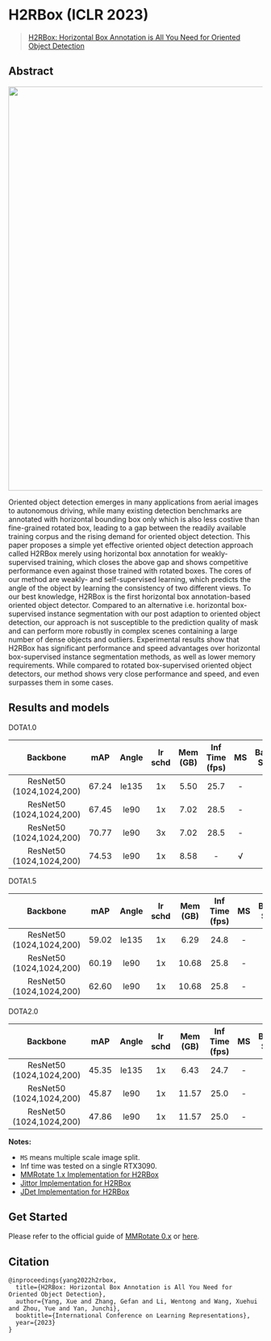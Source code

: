# H2RBox (ICLR 2023)
> [H2RBox: Horizontal Box Annotation is All You Need for Oriented Object Detection](https://arxiv.org/abs/2210.06742)

<!-- [ALGORITHM] -->
## Abstract

<div align=center>
<img src="./configs/h2rbox/pipeline.png" width="800"/>
</div>

Oriented object detection emerges in many applications from aerial images to autonomous driving, while many existing detection benchmarks are annotated with horizontal bounding box only which is also less costive than fine-grained rotated box, leading to a gap between the readily available training corpus and the rising demand for oriented object detection.  This paper proposes a simple yet effective oriented object detection approach called H2RBox merely using horizontal box annotation for weakly-supervised training, which closes the above gap and shows competitive performance even against those trained with rotated boxes.  The cores of our method are weakly- and self-supervised learning, which predicts the angle of the object by learning the consistency of two different views. To our best knowledge, H2RBox is the first horizontal box annotation-based oriented object detector. Compared to an alternative i.e. horizontal box-supervised instance segmentation with our post adaption to oriented object detection, our approach is not susceptible to the prediction quality of mask and can perform more robustly in complex scenes containing a large number of dense objects and outliers. Experimental results show that H2RBox has significant performance and speed advantages over horizontal box-supervised instance segmentation methods, as well as lower memory requirements. While compared to rotated box-supervised oriented object detectors, our method shows very close performance and speed, and even surpasses them in some cases.

## Results and models

DOTA1.0

|         Backbone         |  mAP  | Angle | lr schd | Mem (GB) | Inf Time (fps) | MS  | Batch Size |                                               Configs                                                                   |                                                                                           Download                                                                                           |
|:------------------------:|:-----:|:-----:|:-------:|:--------:|:--------------:|:---:|:----------:|:-----------------------------------------------------------------------------------------------------------------------:|:--------------------------------------------------------------------------------------------------------------------------------------------------------------------------------------------:|
| ResNet50 (1024,1024,200) | 67.24 | le135 |   1x    |   5.50   |      25.7      |  -  |     2      |             [h2rbox_atss_r50_adamw_fpn_1x_dota_le135](./configs/h2rbox_atss_r50_adamw_fpn_1x_dota_le135.py)             |                                                                                              -                                                                                               |
| ResNet50 (1024,1024,200) | 67.45 | le90  |   1x    |   7.02   |      28.5      |  -  |     2      |                   [h2rbox_r50_adamw_fpn_1x_dota_le90](./configs/h2rbox_r50_adamw_fpn_1x_dota_le90.py)                   | [model](https://drive.google.com/file/d/1pRvlHzeTc71HZQBGdlkjFmeK2RzwC9hS/view?usp=sharing) &#124; [log](https://drive.google.com/file/d/1KQ1mtOdAswArm8YGkhXy88LvnOUDIBha/view?usp=sharing) |
| ResNet50 (1024,1024,200) | 70.77 | le90  |   3x    |   7.02   |      28.5      |  -  |     2      |                   [h2rbox_r50_adamw_fpn_3x_dota_le90](./configs/h2rbox_r50_adamw_fpn_3x_dota_le90.py)                   | [model](https://drive.google.com/file/d/1WMtye2T_DOyPMPKbABQsbzIffANEjYpo/view?usp=sharing) &#124; [log](https://drive.google.com/file/d/1lRXV2-DsvusgE_W7cVoS7l4O30qwAR7L/view?usp=sharing) |
| ResNet50 (1024,1024,200) | 74.53 | le90  |   1x    |   8.58   |       -        |  √  |     2      |                [h2rbox_r50_adamw_fpn_1x_dota_ms_le90](./configs/h2rbox_r50_adamw_fpn_1x_dota_ms_le90.py)                | [model](https://drive.google.com/file/d/1eY3emcHLs8B0xSU2L3jk0nEcsikSN-vJ/view?usp=sharing) &#124; [log](https://drive.google.com/file/d/1qBLvX94qra6UZFncsb7UDYPgC6nssvQd/view?usp=sharing) |

DOTA1.5

|         Backbone         |  mAP  | Angle | lr schd | Mem (GB) | Inf Time (fps) | MS  | Batch Size |                                              Configs                                              | Download |
|:------------------------:|:-----:|:-----:|:-------:|:--------:|:--------------:|:---:|:----------:|:-------------------------------------------------------------------------------------------------:|:--------:|
| ResNet50 (1024,1024,200) | 59.02 | le135 |   1x    |   6.29   |      24.8      |  -  |     2      |   [h2rbox_atss_r50_adamw_fpn_1x_dotav15_le135](./h2rbox_atss_r50_adamw_fpn_1x_dotav15_le135.py)   |    -     |
| ResNet50 (1024,1024,200) | 60.19 | le90  |   1x    |  10.68   |      25.8      |  -  |     2      | [h2rbox_r50_adamw_fpn_1x_dotav15_le90](./configs/dotav15/h2rbox_r50_adamw_fpn_1x_dotav15_le90.py) |    -     |
| ResNet50 (1024,1024,200) | 62.60 | le90  |   1x    |  10.68   |      25.8      |  -  |     2      | [h2rbox_r50_adamw_fpn_3x_dotav15_le90](./configs/dotav15/h2rbox_r50_adamw_fpn_3x_dotav15_le90.py) |    -     |

DOTA2.0

|         Backbone         |  mAP  | Angle | lr schd | Mem (GB) | Inf Time (fps) | MS  | Batch Size |                                            Configs                                             | Download |
|:------------------------:|:-----:|:-----:|:-------:|:--------:|:--------------:|:---:|:----------:|:----------------------------------------------------------------------------------------------:|:--------:|
| ResNet50 (1024,1024,200) | 45.35 | le135 |   1x    |   6.43   |      24.7      |  -  |     2      |  [h2rbox_atss_r50_adamw_fpn_1x_dotav2_le135](./h2rbox_atss_r50_adamw_fpn_1x_dotav2_le135.py)   |    -     |
| ResNet50 (1024,1024,200) | 45.87 | le90  |   1x    |  11.57   |      25.0      |  -  |     2      | [h2rbox_r50_adamw_fpn_1x_dotav2_le90](./configs/dotav2/h2rbox_r50_adamw_fpn_1x_dotav2_le90.py) |    -     |
| ResNet50 (1024,1024,200) | 47.86 | le90  |   1x    |  11.57   |      25.0      |  -  |     2      | [h2rbox_r50_adamw_fpn_3x_dotav2_le90](./configs/dotav2/h2rbox_r50_adamw_fpn_3x_dotav2_le90.py) |    -     |


**Notes:**

- `MS` means multiple scale image split.
- Inf time was tested on a single RTX3090.
- [MMRotate 1.x Implementation for H2RBox](https://github.com/open-mmlab/mmrotate)
- [Jittor Implementation for H2RBox](https://github.com/yangxue0827/h2rbox-jittor)
- [JDet Implementation for H2RBox](https://github.com/Jittor/JDet)

## Get Started

Please refer to the official guide of [MMRotate 0.x](https://github.com/open-mmlab/mmrotate) or [here](./README_en.md).

## Citation
```
@inproceedings{yang2022h2rbox,
  title={H2RBox: Horizontal Box Annotation is All You Need for Oriented Object Detection},
  author={Yang, Xue and Zhang, Gefan and Li, Wentong and Wang, Xuehui and Zhou, Yue and Yan, Junchi},
  booktitle={International Conference on Learning Representations},
  year={2023}
}

```
